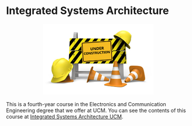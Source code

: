# Integrated Systems Architecture

<p align="center">
  <img src="UnderConstruction.png" width=60% height=60%>
</p>


This is a fourth-year course in the Electronics and Communication Engineering degree that we offer at UCM. You can see the contents of this course at [Integrated Systems Architecture UCM](https://fisicas.ucm.es/data/cont/docs/18-2021-09-01-2021-22%20Gu%C3%ADa%20Docente%20GIEC%20v1.1-157-16091.pdf). 
